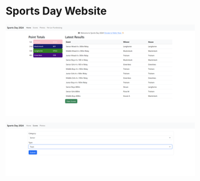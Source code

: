 # Sports Day Website

![Homepage](https://github.com/hrs-ka/PS/blob/main/SportsDay/Pics/Home.png?raw=True)

![Score1](https://github.com/hrs-ka/PS/blob/main/SportsDay/Pics/ScoreEntry1.png?raw=True)
